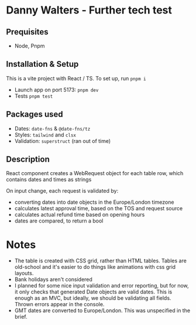 # Danny Walters - Further tech test

## Prequisites

- Node, Pnpm

## Installation & Setup

This is a vite project with React / TS. To set up, run `pnpm i`

- Launch app on port 5173: `pnpm dev`
- Tests `pnpm test`

## Packages used

- Dates: `date-fns` & `@date-fns/tz`
- Styles: `tailwind` and `clsx`
- Validation: `superstruct` (ran out of time)

## Description

React component creates a WebRequest object for each table row, which contains dates and times as strings

On input change, each request is validated by:

- converting dates into date objects in the Europe/London timezone
- calculates latest approval time, based on the TOS and request source
- calculates actual refund time based on opening hours
- dates are compared, to return a bool

# Notes

- The table is created with CSS grid, rather than HTML tables. Tables are old-school and it's easier to do things like animations with css grid layouts.
- Bank holidays aren't considered
- I planned for some nice input validation and error reporting, but for now, it only checks that generated Date objects are valid dates. This is enough as an MVC, but ideally, we should be validating all fields. Thrown errors appear in the console.
- GMT dates are converted to Europe/London. This was unspecified in the brief.
